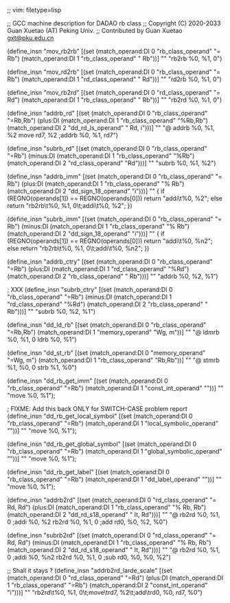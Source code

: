 ;; vim: filetype=lisp

;; GCC machine description for DADAO rb class
;; Copyright (C) 2020-2033 Guan Xuetao (AT) Peking Univ.
;; Contributed by Guan Xuetao <gxt@pku.edu.cn>

(define_insn "mov_rb2rb"
  [(set (match_operand:DI 0 "rb_class_operand" "= Rb")
        (match_operand:DI 1 "rb_class_operand" "  Rb"))]
	""
	"rb2rb	%0, %1, 0")

(define_insn "mov_rd2rb"
  [(set (match_operand:DI 0 "rb_class_operand" "= Rb")
        (match_operand:DI 1 "rd_class_operand" "  Rd"))]
	""
	"rd2rb	%0, %1, 0")

(define_insn "mov_rb2rd"
  [(set (match_operand:DI 0 "rd_class_operand" "= Rd")
        (match_operand:DI 1 "rb_class_operand" "  Rb"))]
	""
	"rb2rd	%0, %1, 0")

(define_insn "addrb_rd"
  [(set      (match_operand:DI 0 "rb_class_operand" "=Rb,Rb")
    (plus:DI (match_operand:DI 1 "rb_class_operand" "%Rb,Rb")
             (match_operand:DI 2 "dd_rd_ls_operand" " Rd, i")))]
	""
	"@
	addrb	%0, %1, %2
	move	rd7, %2	\;addrb	%0, %1, rd7")

(define_insn "subrb_rd"
  [(set      (match_operand:DI 0 "rb_class_operand" "=Rb")
   (minus:DI (match_operand:DI 1 "rb_class_operand" "%Rb")
             (match_operand:DI 2 "rd_class_operand" "Rd")))]
	""
	"subrb	%0, %1, %2")

(define_insn "addrb_imm"
  [(set       (match_operand:DI 0 "rb_class_operand"  "= Rb")
     (plus:DI (match_operand:DI 1 "rb_class_operand"  "% Rb")
              (match_operand:DI 2 "dd_sign_18_operand"   "i")))]
  ""
  { if (REGNO(operands[1])
     == REGNO(operands[0])) return  "addi\t%0, %2";
    else return "rb2rb\t%0, %1, 0\t\;addi\t%0, %2";
  })

(define_insn "subrb_imm"
  [(set       (match_operand:DI 0 "rb_class_operand"  "= Rb")
    (minus:DI (match_operand:DI 1 "rb_class_operand"  "% Rb")
              (match_operand:DI 2 "dd_sign_18_operand"   "i")))]
  ""
  { if (REGNO(operands[1])
     == REGNO(operands[0])) return  "addi\t%0, %n2";
    else return "rb2rb\t%0, %1, 0\t\;addi\t%0, %n2";
  })

(define_insn "addrb_ctry"
  [(set      (match_operand:DI 0 "rb_class_operand"  "=Rb")
    (plus:DI (match_operand:DI 1 "rd_class_operand"  "%Rd")
             (match_operand:DI 2 "rb_class_operand"  " Rb")))]
	""
	"addrb	%0, %2, %1")

; XXX
(define_insn "subrb_ctry"
  [(set      (match_operand:DI 0 "rb_class_operand"  "=Rb")
   (minus:DI (match_operand:DI 1 "rd_class_operand"  "%Rd")
             (match_operand:DI 2 "rb_class_operand"  " Rb")))]
	""
	"subrb	%0, %2, %1")

(define_insn "dd_ld_rb"
  [(set (match_operand:DI 0 "rb_class_operand" "=Rb,Rb")
        (match_operand:DI 1 "memory_operand"    "Wg, m"))]
	""
	"@
	ldmrb	%0, %1, 0
	ldrb	%0, %1")

(define_insn "dd_st_rb"
  [(set (match_operand:DI 0 "memory_operand"  "=Wg, m")
        (match_operand:DI 1 "rb_class_operand" "Rb,Rb"))]
	""
	"@
	stmrb	%1, %0, 0
	strb	%1, %0")

(define_insn "dd_rb_get_imm"
  [(set (match_operand:DI 0 "rb_class_operand" "=Rb")
        (match_operand:DI 1 "const_int_operand"  ""))]
	""
	"move	%0, %1");

; FIXME: Add this back ONLY for SWITCH-CASE problem report
(define_insn "dd_rb_get_local_symbol"
  [(set (match_operand:DI 0 "rb_class_operand" "=Rb")
        (match_operand:DI 1 "local_symbolic_operand"  ""))]
	""
	"move	%0, %1");

(define_insn "dd_rb_get_global_symbol"
  [(set (match_operand:DI 0 "rb_class_operand" "=Rb")
        (match_operand:DI 1 "global_symbolic_operand"  ""))]
	""
	"move	%0, %1");

(define_insn "dd_rb_get_label"
  [(set (match_operand:DI 0 "rb_class_operand" "=Rb")
        (match_operand:DI 1 "dd_label_operand"  ""))]
	""
	"move	%0, %1");

(define_insn "addrb2rd"
  [(set      (match_operand:DI 0 "rd_class_operand"  "= Rd, Rd")
    (plus:DI (match_operand:DI 1 "rb_class_operand"  "% Rb, Rb")
	     (match_operand:DI 2 "dd_rd_s18_operand" "  It, Rd")))]
	""
	"@
	rb2rd	%0, %1, 0	\;addi	%0, %2
	rb2rd	%0, %1, 0	\;add	rd0, %0, %2, %0")

(define_insn "subrb2rd"
  [(set      (match_operand:DI 0 "rd_class_operand"  "= Rd, Rd")
   (minus:DI (match_operand:DI 1 "rb_class_operand"  "% Rb, Rb")
	     (match_operand:DI 2 "dd_rd_s18_operand" "  It, Rd")))]
	""
	"@
	rb2rd	%0, %1, 0	\;addi	%0, %n2
	rb2rd	%0, %1, 0	\;sub	rd0, %0, %0, %2")

;; Shall it stays ?
(define_insn "addrb2rd_larde_scale"
  [(set      (match_operand:DI 0 "rd_class_operand" "=Rd")
    (plus:DI (match_operand:DI 1 "rb_class_operand" "=Rb")
             (match_operand:DI 2 "const_int_operand"  "i")))]
	""
	"rb2rd\t%0, %1, 0\t\;move\trd7, %2\t\;add\trd0, %0, rd7, %0")
